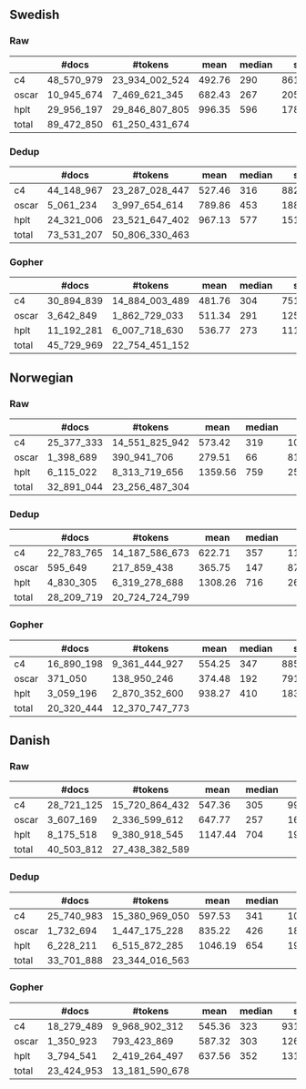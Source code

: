 ## Swedish
### Raw

|       |      #docs |        #tokens |    mean |   median |     std |   min |       max |
|-------|------------|----------------|---------|----------|---------|-------|-----------|
| c4    | 48_570_979 | 23_934_002_524 |  492.76 |      290 |  861.26 |     1 |    51_377 |
| oscar | 10_945_674 |  7_469_621_345 |  682.43 |      267 | 2057.76 |     1 |   163_282 |
| hplt  | 29_956_197 | 29_846_807_805 |  996.35 |      596 | 1787.51 |     1 | 2_855_063 |
| total | 89_472_850 | 61_250_431_674 |         |          |         |       |           |

### Dedup

|       |      #docs |        #tokens |    mean |   median |     std |   min |     max |
|-------|------------|----------------|---------|----------|---------|-------|---------|
| c4    | 44_148_967 | 23_287_028_447 |  527.46 |      316 |  882.36 |     1 |  51_377 |
| oscar |  5_061_234 |  3_997_654_614 |  789.86 |      453 | 1880.45 |     7 | 163_282 |
| hplt  | 24_321_006 | 23_521_647_402 |  967.13 |      577 | 1513.38 |     1 | 595_607 |
| total | 73_531_207 | 50_806_330_463 |         |          |         |       |         |

### Gopher

|       |      #docs |        #tokens |    mean |   median |     std |   min |     max |
|-------|------------|----------------|---------|----------|---------|-------|---------|
| c4    | 30_894_839 | 14_884_003_489 |  481.76 |      304 |  751.08 |    50 |  33_770 |
| oscar |  3_642_849 |  1_862_729_033 |  511.34 |      291 | 1251.56 |    50 |  98_866 |
| hplt  | 11_192_281 |  6_007_718_630 |  536.77 |      273 | 1115.01 |    50 |  99_910 |
| total | 45_729_969 | 22_754_451_152 |         |          |         |       |         |

## Norwegian

### Raw

|       |      #docs |        #tokens |    mean |   median |     std |   min |     max |
|-------|------------|----------------|---------|----------|---------|-------|---------|
| c4    | 25_377_333 | 14_551_825_942 |  573.42 |      319 | 1078.48 |     1 |  53_118 |
| oscar |  1_398_689 |    390_941_706 |  279.51 |       66 |  810.47 |     1 | 125_716 |
| hplt  |  6_115_022 |  8_313_719_656 | 1359.56 |      759 | 2558.77 |     7 | 764_011 |
| total | 32_891_044 | 23_256_487_304 |         |          |         |       |         |

### Dedup

|       |      #docs |        #tokens |    mean |   median |     std |   min |     max |
|-------|------------|----------------|---------|----------|---------|-------|---------|
| c4    | 22_783_765 | 14_187_586_673 |  622.71 |      357 | 1108.08 |     1 |  53_118 |
| oscar |    595_649 |    217_859_438 |  365.75 |      147 |  870.65 |     1 | 125_716 |
| hplt  |  4_830_305 |  6_319_278_688 | 1308.26 |      716 | 2604.06 |     7 | 764_011 |
| total | 28_209_719 | 20_724_724_799 |         |          |         |       |         |

### Gopher

|       |      #docs |        #tokens |    mean |   median |     std |   min |     max |
|-------|------------|----------------|---------|----------|---------|-------|---------|
| c4    | 16_890_198 |  9_361_444_927 |  554.25 |      347 |  885.17 |    50 |  40_472 |
| oscar |    371_050 |    138_950_246 |  374.48 |      192 |  791.36 |    50 |  90_289 |
| hplt  |  3_059_196 |  2_870_352_600 |  938.27 |      410 | 1838.01 |    50 |  99_197 |
| total | 20_320_444 | 12_370_747_773 |         |          |         |       |         |


## Danish
### Raw

|       |      #docs |        #tokens |    mean |   median |     std |   min |     max |
|-------|------------|----------------|---------|----------|---------|-------|---------|
| c4    | 28_721_125 | 15_720_864_432 |  547.36 |      305 |  999.27 |     1 |  67_872 |
| oscar |  3_607_169 |  2_336_599_612 |  647.77 |      257 | 1660.02 |     1 | 201_749 |
| hplt  |  8_175_518 |  9_380_918_545 | 1147.44 |      704 | 1932.12 |     6 | 573_854 |
| total | 40_503_812 | 27_438_382_589 |         |          |         |       |         |

### Dedup

|       |      #docs |        #tokens |    mean |   median |     std |   min |     max |
|-------|------------|----------------|---------|----------|---------|-------|---------|
| c4    | 25_740_983 | 15_380_969_050 |  597.53 |      341 | 1034.80 |     1 |  67_872 |
| oscar |  1_732_694 |  1_447_175_228 |  835.22 |      426 | 1837.67 |    10 | 201_749 |
| hplt  |  6_228_211 |  6_515_872_285 | 1046.19 |      654 | 1911.01 |     6 | 573_854 |
| total | 33_701_888 | 23_344_016_563 |         |          |         |       |         |

### Gopher

|       |      #docs |        #tokens |    mean |   median |     std |   min |     max |
|-------|------------|----------------|---------|----------|---------|-------|---------|
| c4    | 18_279_489 |  9_968_902_312 |  545.36 |      323 |  931.44 |    50 |  35_825 |
| oscar |  1_350_923 |    793_423_869 |  587.32 |      303 | 1265.28 |    50 |  99_278 |
| hplt  |  3_794_541 |  2_419_264_497 |  637.56 |      352 | 1311.69 |    50 |  99_976 |
| total | 23_424_953 | 13_181_590_678 |         |          |         |       |         |
